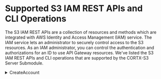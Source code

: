 # Supported S3 IAM REST APIs and CLI Operations

The S3 IAM REST APIs are a collection of resources and methods which are integrated with AWS Identity and Access Management (IAM) service. The IAM service lets an administrator to securely control access to the S3 resources. As an IAM administrator, you can control the authentication and authorizations for an ID to use API Gateway resources. We've listed the S3 IAM REST APIs and CLI operations that are supported by the CORTX-S3 Server Submodule. 

<details>
<summary>CreateAccount</summary>
<p>

| Request | Request body attributes  | Request Parameters    |
| :------- | :------------------------ | :--------------------- |
| POST / HTTP/1.1  </br> Host: <IAM Endpoint>:9443 | Action: CreateAccount </br> AccountName: newrandom10 </br> Email: newrandom10@xyz.com  | <ul> <li> **AccountName:** The name of the account. </br> This parameter allows (through its regex pattern) a string of characters </br> consisting of upper and lowercase alphanumeric characters with no spaces. </br> You can also include any of the following characters:`_+=,.@-` </br> **Type:** String </br> **Length Constraints:** Minimum length of 1. Maximum length of 64. </br> **Pattern:** `[\w+=,.@-]+` </br> **Required:** Yes </br> </ul> <ul> <li> **Email:** The email of the account which you want to create. </br> **Type:** String </br> **Pattern:** `[\w+=,.@-]+` </br> **Required:** Yes |

### Known Errors

`.InternalError` Account wasn't Created. 
- The request processing has failed because of an unknown error, exception or failure.
- HTTP Status Code: 500

`EntityAlreadyExists` Account wasn't created.
- The request was rejected because it attempted to create an account that already exists.
- HTTP Status Code: 409

</p>
</details>


